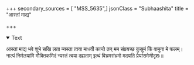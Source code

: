 +++
secondary_sources = [ "MSS_5635",]
jsonClass = "Subhaashita"
title = "आस्तां माद्य"

+++

<details open><summary>Text</summary>

आस्तां माद्य भवे शुभे सखि लता न्यस्ता त्वया माधवी कान्ते तन् मम संप्रयच्छ कुसुमं किं वामुना मे फलम्।  
नाल्पं निर्मलयामि मौक्तिकमिदं न्यस्तं त्वया दह्यताम् इत्थं विभ्रमसंभ्रमो मदयति प्रेयांसमेणीदृशः॥
</details>
